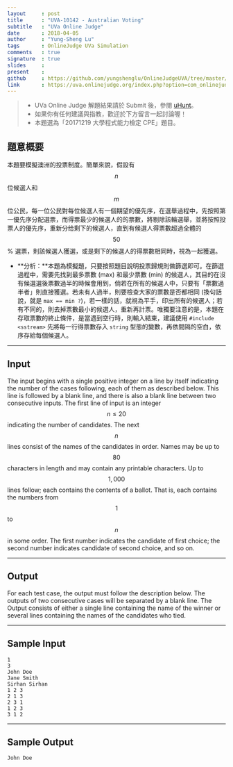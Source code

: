 ```yaml
---
layout     : post
title      : "UVA-10142 - Australian Voting"
subtitle   : "UVa Online Judge"
date       : 2018-04-05
author     : "Yung-Sheng Lu"
tags       : OnlineJudge UVa Simulation
comments   : true
signature  : true
slides     : 
present    :
github     : https://github.com/yungshenglu/OnlineJudgeUVA/tree/master/UVA-10142
link       : https://uva.onlinejudge.org/index.php?option=com_onlinejudge&Itemid=8&page=show_problem&category=&problem=1083&mosmsg=Submission+received+with+ID+21093675
---
```


> * UVa Online Judge 解題結果請於 Submit 後，參閱 [uHunt](https://uhunt.onlinejudge.org/)。
> * 如果你有任何建議與指教，歡迎於下方留言一起討論喔！
> * 本題選為「20171219 大學程式能力檢定 CPE」題目。

## 題意概要

本題要模擬澳洲的投票制度。簡單來說，假設有 $$n$$ 位候選人和 $$m$$ 位公民，每一位公民對每位候選人有一個期望的優先序，在選舉過程中，先按照第一優先序分配選票，而得票最少的候選人的的票數，將剔除該輪選舉，並將按照投票人的優先序，重新分给剩下的候選人，直到有候選人得票數超過全體的 $$50$$% 選票，則該候選人獲選，或是剩下的候選人的得票數相同時，視為一起獲選。

* **分析：**本題為模擬題，只要按照題目說明投票歸規則做篩選即可。在篩選過程中，需要先找到最多票數 (max) 和最少票數 (min) 的候選人，其目的在沒有候選選後票數過半的時候會用到，倘若在所有的候選人中，只要有「票數過半者」則直接獲選。若未有人過半，則要檢查大家的票數是否都相同 (換句話說，就是 `max == min ?`)，若一樣的話，就視為平手，印出所有的候選人；若有不同的，則去掉票數最小的候選人，重新再計票。唯獨要注意的是，本題在存取票數的終止條件，是當遇到空行時，則輸入結束，建議使用 `#include <sstream>` 先將每一行得票數存入 `string` 型態的變數，再依間隔的空白，依序存給每個候選人。

---
## Input

The input begins with a single positive integer on a line by itself indicating the number of the cases following, each of them as described below. This line is followed by a blank line, and there is also a blank line between two consecutive inputs. The first line of input is an integer $$n \le 20$$ indicating the number of candidates. The next $$n$$ lines consist of the names of the candidates in order. Names may be up to $$80$$ characters in length and may contain any printable characters. Up to $$1,000$$ lines follow; each contains the contents of a ballot. That is, each contains the numbers from $$1$$ to $$n$$ in some order. The first number indicates the candidate of first choice; the second number indicates candidate of second choice, and so on.

---
## Output

For each test case, the output must follow the description below. The outputs of two consecutive cases will be separated by a blank line. The Output consists of either a single line containing the name of the winner or several lines containing the names of the candidates who tied.

---
## Sample Input

```
1
3
John Doe
Jane Smith
Sirhan Sirhan
1 2 3
2 1 3
2 3 1
1 2 3
3 1 2
```

---
## Sample Output

```
John Doe
```